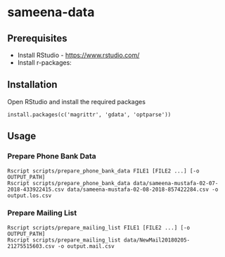 # sameena-data

## Prerequisites
- Install RStudio - https://www.rstudio.com/
- Install r-packages:

## Installation
Open RStudio and install the required packages
```
install.packages(c('magrittr', 'gdata', 'optparse'))
```

## Usage

### Prepare Phone Bank Data
```
Rscript scripts/prepare_phone_bank_data FILE1 [FILE2 ...] [-o OUTPUT_PATH]
Rscript scripts/prepare_phone_bank_data data/sameena-mustafa-02-07-2018-433922415.csv data/sameena-mustafa-02-08-2018-857422284.csv -o output.los.csv
```

### Prepare Mailing List
```
Rscript scripts/prepare_mailing_list FILE1 [FILE2 ...] [-o OUTPUT_PATH]
Rscript scripts/prepare_mailing_list data/NewMail20180205-21275515603.csv -o output.mail.csv
```

